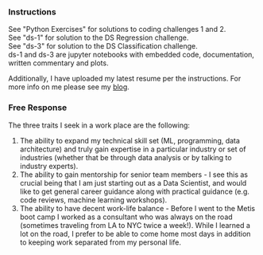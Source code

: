 ### Instructions
See "Python Exercises" for solutions to coding challenges 1 and 2.  
See "ds-1" for solution to the DS Regression challenge.  
See "ds-3" for solution to the DS Classification challenge.  
ds-1 and ds-3 are jupyter notebooks with embedded code, documentation, written commentary and plots.  
  
Additionally, I have uploaded my latest resume per the instructions. For more info on me please see my [blog](https://rjh336.github.io/).

### Free Response
The three traits I seek in a work place are the following:
1. The ability to expand my technical skill set (ML, programming, data architecture) and truly gain expertise in a particular industry or set of industries (whether that be through data analysis or by talking to industry experts).
2. The ability to gain mentorship for senior team members - I see this as crucial being that I am just starting out as a Data Scientist, and would like to get general career guidance along with practical guidance (e.g. code reviews, machine learning workshops).
3. The ability to have decent work-life balance - Before I went to the Metis boot camp I worked as a consultant who was always on the road (sometimes traveling from LA to NYC twice a week!). While I learned a lot on the road, I prefer to be able to come home most days in addition to keeping work separated from my personal life.
